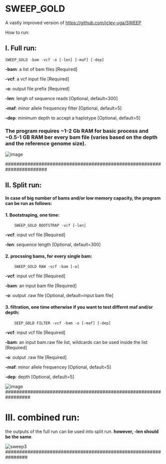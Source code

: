 # SWEEP_GOLD
A vastly improved version of https://github.com/jclev-uga/SWEEP

How to run:
## I. Full run:

    SWEEP_GOLD -bam -vcf -o [-len] [-maf] [-dep]
    
**-bam**: a list of bam files [Required]

**-vcf**: a vcf input file [Required]

**-o**: output file prefix [Required]

**-len**: lengh of sequence reads [Optional, default=300]

**-maf**: minor allele frequencey filter [Optional, default=5]

**-dep**: minimum depth to accept a haplotype [Optional, default=5]

### The program requires ~1-2 Gb RAM for basic process and ~0.5-1 GB RAM ber every bam file (varies based on the depth and the reference genome size).

![image](https://user-images.githubusercontent.com/21265433/44171352-01cd9400-a0a8-11e8-80c0-bea17c0d873e.png)

#######################################################################

## II. Split run:
#### In case of big number of bams and/or low memory capacity, the program can be run as follows:

#### 1. Bootstraping, one time:
        SWEEP_GOLD BOOTSTRAP -vcf [-len]
**-vcf**: input vcf file [Required] 

**-len**: sequence length [Optional, default=300]


#### 2. procssing bams, for every single bam:
        SWEEP_GOLD RAW -vcf -bam [-o]
**-vcf**: input vcf file [Required] 

**-bam**: an input bam file [Required]

**-o**: output .raw file [Optional, default=input bam file]


#### 3. filtration, one time otherwise if you want to test differnt maf and/or depth:
        SEEP_GOLD FILTER -vcf -bam -o [-maf] [-dep]
**-vcf**: input vcf file [Required] 

**-bam**: an input bam.raw file list, wildcards can be used inside the list [Required]

**-o**: output .raw file [Required]

**-maf**: minor allele frequencey [Optional, default=5]

**-dep**: depth [Optional, default=5]

![image](https://user-images.githubusercontent.com/21265433/44171420-2de91500-a0a8-11e8-802a-ebd79bfaf365.png)
#################################################################
# III. combined run: 
the outputs of the full run can be used into split run. **however, -len should be the same**.

![sweep3](https://user-images.githubusercontent.com/21265433/44222453-85dc5600-a152-11e8-9997-735f2c84b43d.jpg)
################################################################

